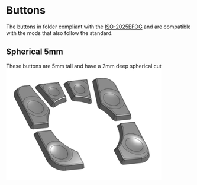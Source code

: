 # Buttons

The buttons in folder compliant with the [ISO-2025EFOG](https://github.com/efogdev/ISO-2025EFOG) and are compatible with the mods that also follow the standard.

## Spherical 5mm

These buttons are 5mm tall and have a 2mm deep spherical cut \
 <img alt='45mm top' src='./spherical-5mm/images/spherical-5mm-buttons-render.png' height="300px"/>
